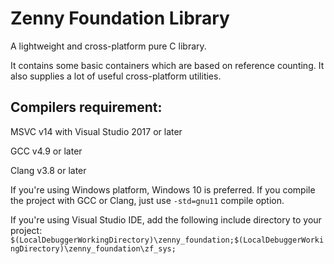 # Zenny Foundation Library
A lightweight and cross-platform pure C library.

It contains some basic containers which are based on reference counting. It also supplies a lot of useful cross-platform utilities.

## Compilers requirement:
MSVC v14 with Visual Studio 2017 or later

GCC v4.9 or later

Clang v3.8 or later

If you're using Windows platform, Windows 10 is preferred. If you compile the project with GCC or Clang, just use `-std=gnu11` compile option.

If you're using Visual Studio IDE, add the following include directory to your project: `$(LocalDebuggerWorkingDirectory)\zenny_foundation;$(LocalDebuggerWorkingDirectory)\zenny_foundation\zf_sys;`

